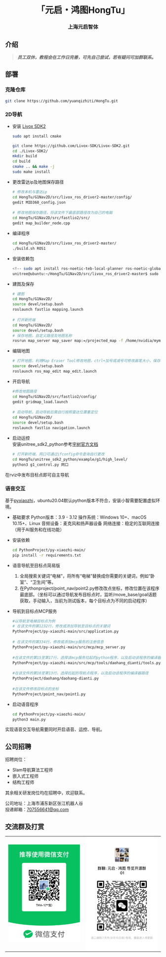 <div align="center">
  <h1 align="center"> 「元启・鸿图HongTu」 </h1>
  <h3 align="center"> 上海元启智体 </h3>
</div>

## 介绍
> ***员工双休，教程会在工作日完善，可先自己尝试，若有疑问可加群联系。***
## 部署

### 克隆仓库
  ``` bash
  git clone https://github.com/yuanqizhiti/HongTu.git
  ```

### 2D导航
- 安装 [Livox SDK2](https://github.com/Livox-SDK/Livox-SDK2)
    ```bash
    sudo apt install cmake
    ```

    ```bash
    git clone https://github.com/Livox-SDK/Livox-SDK2.git
    cd ./Livox-SDK2/
    mkdir build
    cd build
    cmake .. && make -j
    sudo make install
    ```

- 更改雷达ip及地图保存路径
  ``` bash
  # 修改本机与雷达ip
  cd HongTu/G1Nav2D/src/livox_ros_driver2-master/config/
  gedit MID360_config.json
  
  # 修改地图保存路径，将该文件下最底部路径改为自己的电脑
  cd HongTu/G1Nav2D/src/fastlio2/src/
  gedit map_builder_node.cpp
  ```

- 编译程序
  ``` bash
  cd HongTu/G1Nav2D/src/livox_ros_driver2-master/
  ./build.sh ROS1
  ```

- 安装依赖包
  ``` bash
  <!-- sudo apt install ros-noetic-teb-local-planner ros-noetic-global-planner ros-noetic-costmap-server -->
  unitree@ubuntu:~/HongTu/G1Nav2D/src/livox_ros_driver2-master$ sudo apt install ros-noetic-teb-local-planner ros-noetic-global-planner ros-noetic-costmap-2d ros-noetic-costmap-server
  ```

- 建图及保存
  ``` bash
  # 建图
  cd HongTu/G1Nav2D/
  source devel/setup.bash
  roslaunch fastlio mapping.launch
  
  # 打开新终端
  cd HongTu/G1Nav2D/
  source devel/setup.bash
  # 保存地图，自定义路径及地图名称
  rosrun map_server map_saver map:=/projected_map -f /home/nvidia/mymap
  ```

- 编辑地图
  ``` bash
  # 打开地图，利用Map Eraser Tool修改地图，ctrl+加号或减号可修改画笔大小，保存地图
  source devel/setup.bash
  roslaunch ros_map_edit map_edit.launch
  ```

- 开启导航
  ``` bash
  #修改地图路径
  cd HongTu/G1Nav2D/src/fastlio2/config/
  gedit gridmap_load.launch
  
  # 启动导航，启动导航后需自行按照雷达位置重定位
  cd HongTu/G1Nav2D/
  source devel/setup.bash
  roslaunch fastlio navigation.launch
  ```

- 启动运控  
安装unitree_sdk2_python参考[宇树官方文档](https://github.com/unitreerobotics/unitree_sdk2_python.git)
  ``` bash
  # 打开新终端，网口可通过ifconfig命令查询自行更改
  cd HongTu/unitree_sdk2_python/example/g1/high_level/
  python3 g1_control.py 网口
  ```
在rviz中发布目标点即可自主导航

### 语音交互
基于[pyxiaozhi](https://github.com/huangjunsen0406/py-xiaozhi)，ubuntu20.04默认python版本不符合，安装小智需要配置虚拟环境。
- 基础要求
    Python版本：3.9 - 3.12
    操作系统：Windows 10+、macOS 10.15+、Linux
    音频设备：麦克风和扬声器设备
    网络连接：稳定的互联网连接（用于AI服务和在线功能）

- 安装依赖
  ``` bash
  cd PythonProject/py-xiaozhi-main/
  pip install -r requirements.txt
  ```
  
- 语音导航至目标点简易版
  1. 全局搜索关键词“电梯”，将所有“电梯”替换成你需要的关键词，例如“卧室”、“卫生间”等。
  2. 在Pythonproject/point_nav/point2.py修改改点坐标，修改位置在该程序最底部。（坐标可以通过导航发布目标点时，监听/move_base/goal话题获取，手动输入，当前为测试版本，每个目标点为不同的启动程序）
 
- 导航到目标点MCP服务
  ``` bash
  #以导航至电梯目标点为例
  # 在该文件的第1232行，修改或添加导航至目标点的关键词
  PythonProject/py-xiaozhi-main/src/application.py
  
  # 在该文件的第334行，修改或添加mcp服务的注册信息
  PythonProject/py-xiaozhi-main/src/mcp/mcp_server.py
  
  #在该文件的第15至第17行，选择该mcp服务拉起的python程序，以及启动该程序的编译器路径
  PythonProject/py-xiaozhi-main/src/mcp/tools/daohang_dianti/tools.py
  
  #在该文件的第10至第13行，选择拉起的导航点程序，以及启动该程序的编译器路径
  PythonProject/daohang/daohang-dianti.py
  
  #在该文件修改目标点的坐标
  PythonProject/point_nav/point1.py
  ```

- 启动语音程序
  ``` bash
  cd PythonProject/py-xiaozhi-main/
  python3 main.py
  ```
实现语音交互导航需要同时开启语音、运控、导航。

## 公司招聘
招聘岗位：  
- Slam导航算法工程师  
- 嵌入式工程师  
- 结构工程师

其余相关研发岗位均在招聘中，欢迎联系。  
  
公司地址：上海市浦东新区张江机器人谷  
投递邮箱：707556641@qq.com  

## 交流群及打赏
<table style="margin: 0 auto;">
  <tr>
    <!-- 第一张图：固定宽度200px，居中显示 -->
    <td style="padding: 0 10px; text-align: center;">
      <img src="wxzhifu.jpeg" alt="vx支付" width="300" style="height: auto;">
    </td>
    <!-- 第二张图：与第一张保持相同宽度 -->
    <td style="padding: 0 10px; text-align: center;">
      <img src="qun.jpg" alt="dayiqun" width="300" style="height: auto;">
    </td>
  </tr>
</table>
